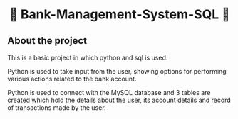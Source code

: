 <h1 align="center"> 🏦 Bank-Management-System-SQL 🏦</h1>

## About the project

This is a basic project in which python and sql is used.

Python is used to take input from the user, showing options for performing various actions related to the bank account.

Python is used to connect with the MySQL database and 3 tables are created which hold the details about the user, its account details and record of transactions made by the user.

